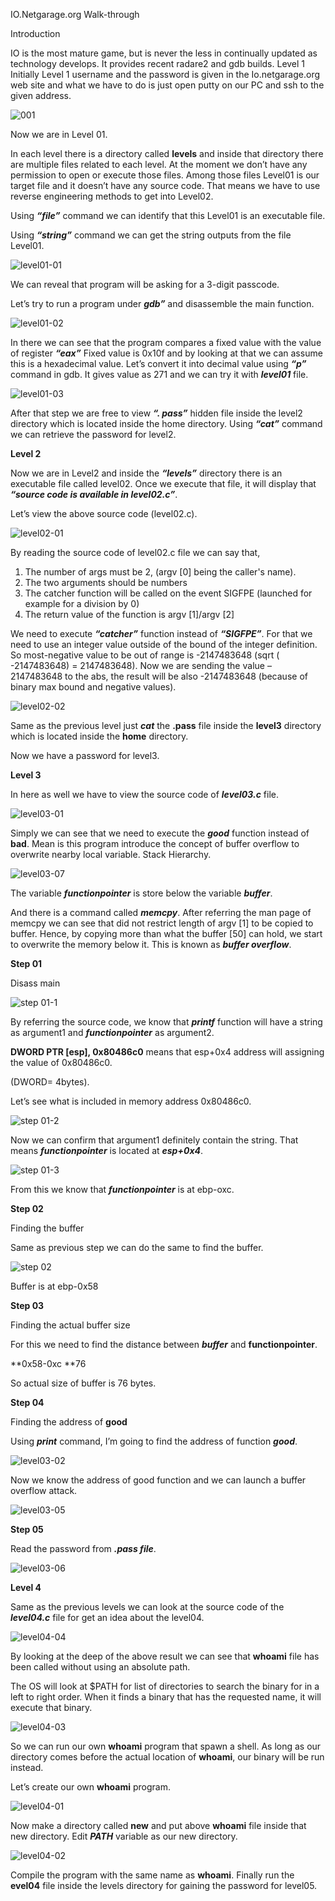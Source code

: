 IO.Netgarage.org Walk-through

Introduction

IO is the most mature game, but is never the less in continually updated as technology develops. It provides recent radare2 and gdb builds.
Level 1
Initially Level 1 username and the password is given in the Io.netgarage.org web site and what we have to do is just open putty on our PC and ssh to the given address.

![001](https://user-images.githubusercontent.com/36528620/76451021-ca92a680-63f4-11ea-9363-b6b52181afe4.png)

Now we are in Level 01. 

In each level there is a directory called **levels** and inside that directory there are multiple files related to each level. At the moment we don’t have any permission to open or execute those files. Among those files Level01 is our target file and it doesn’t have any source code. That means we have to use reverse engineering methods to get into Level02.

Using **_“file”_** command we can identify that this Level01 is an executable file.

Using **_“string”_** command we can get the string outputs from the file Level01.

![level01-01](https://user-images.githubusercontent.com/36528620/76449494-31629080-63f2-11ea-9d10-f82467e1b704.PNG)


We can reveal that program will be asking for a 3-digit passcode.

Let’s try to run a program under **_gdb”_** and disassemble the main function.


![level01-02](https://user-images.githubusercontent.com/36528620/76451361-4d1b6600-63f5-11ea-937c-44abfac97b94.PNG)

In there we can see that the program compares a fixed value with the value of register **_“eax”_**
Fixed value is 0x10f and by looking at that we can assume this is a hexadecimal value.
Let’s convert it into decimal value using **_“p”_** command in gdb.
It gives value as 271 and we can try it with **_level01_** file.
 
![level01-03](https://user-images.githubusercontent.com/36528620/76451461-70deac00-63f5-11ea-9307-a2a5ba7853d0.PNG)


After that step we are free to view **_“. pass”_** hidden file inside the level2 directory which is located inside the home directory. Using **_“cat”_** command we can retrieve the password for level2.


**Level 2**

Now we are in Level2 and inside the **_“levels”_** directory there is an executable file called level02. Once we execute that file, it will display that **_“source code is available in level02.c”_**.

 Let’s view the above source code (level02.c).

![level02-01](https://user-images.githubusercontent.com/36528620/76451582-a1264a80-63f5-11ea-9b17-5f66cb7bc343.PNG)

By reading the source code of level02.c file we can say that,
1.	The number of args must be 2, (argv [0] being the caller's name).
2.	The two arguments should be numbers
3.	The catcher function will be called on the event SIGFPE (launched for example for a division by 0)
4.	The return value of the function is argv [1]/argv [2]
 
 We need to execute **_“catcher”_** function instead of **_“SIGFPE”_**. For that we need to use an integer value outside of the bound of the integer definition. So most-negative value to be out of range is -2147483648 (sqrt ( -2147483648) = 2147483648). Now we are sending the value – 2147483648 to the abs, the result will be also -2147483648 (because of binary max bound and negative values).
 
 ![level02-02](https://user-images.githubusercontent.com/36528620/76451709-d92d8d80-63f5-11ea-85e9-e8f83667e5f3.PNG)
 
Same as the previous level just **_cat_** the **.pass** file inside the **level3** directory which is located inside the **home** directory.

Now we have a password for level3.

**Level 3**

In here as well we have to view the source code of **_level03.c_** file.

![level03-01](https://user-images.githubusercontent.com/36528620/76451855-198d0b80-63f6-11ea-8030-1c5dc585a088.PNG)

Simply we can see that we need to execute the **_good_** function instead of **bad**. Mean is this program introduce the concept of buffer overflow to overwrite nearby local variable.
Stack Hierarchy. 

![level03-07](https://user-images.githubusercontent.com/36528620/76452463-2e1dd380-63f7-11ea-82ca-f9c9c614f06f.png)

  
The variable **_functionpointer_** is store below the variable **_buffer_**.

And there is a command called **_memcpy_**. After referring the man page of memcpy we can see that did not restrict length of argv [1] to be copied to buffer. Hence, by copying more than what the buffer [50] can hold, we start to overwrite the memory below it. This is known as **_buffer overflow_**.

**Step 01**

Disass main

![step 01-1](https://user-images.githubusercontent.com/36528620/76459682-a4740300-6402-11ea-9415-1cb83796f9c9.PNG)

By referring the source code, we know that **_printf_** function will have a string as argument1 and **_functionpointer_** as argument2.

**DWORD PTR [esp], 0x80486c0** means that esp+0x4 address will assigning the value of 0x80486c0.

(DWORD= 4bytes).

Let’s see what is included in memory address 0x80486c0.

![step 01-2](https://user-images.githubusercontent.com/36528620/76459697-a8a02080-6402-11ea-976f-4875bd809a65.PNG)

Now we can confirm that argument1 definitely contain the string. That means **_functionpointer_** is located at **_esp+0x4_**.
   
  ![step 01-3](https://user-images.githubusercontent.com/36528620/76459716-adfd6b00-6402-11ea-9353-2b265b49f9f8.PNG)

From this we know that **_functionpointer_** is at ebp-oxc.

**Step 02**

Finding the buffer

Same as previous step we can do the same to find the buffer.

 ![step 02](https://user-images.githubusercontent.com/36528620/76459917-13e9f280-6403-11ea-91da-508cfd0609e0.PNG)

Buffer is at ebp-0x58

**Step 03**

Finding the actual buffer size

For this we need to find the distance between **_buffer_** and **functionpointer**.

**0x58-0xc
**76

So actual size of buffer is 76 bytes.

**Step 04**

Finding the address of **good**

Using **_print_** command, I’m going to find the address of function **_good_**.  

![level03-02](https://user-images.githubusercontent.com/36528620/76457519-f450cb00-63fe-11ea-9ac6-79f6b41b75d7.PNG)

Now we know the address of good function and we can launch a buffer overflow attack.

![level03-05](https://user-images.githubusercontent.com/36528620/76455844-2c0a4380-63fc-11ea-9507-1bd3357bc470.PNG)

**Step 05**

Read the password from **_.pass file_**.

![level03-06](https://user-images.githubusercontent.com/36528620/76457318-9328f780-63fe-11ea-912e-df3c988f0d29.PNG)


**Level 4**

Same as the previous levels we can look at the source code of the **_level04.c_** file for get an idea about the level04.

![level04-04](https://user-images.githubusercontent.com/36528620/76458126-1139ce00-6400-11ea-9cd4-407574000fc1.png)

By looking at the deep of the above result we can see that **whoami** file has been called without using an absolute path.

The OS will look at $PATH for list of directories to search the binary for in a left to right order. When it finds a binary that has the requested name, it will execute that binary.

![level04-03](https://user-images.githubusercontent.com/36528620/76458013-d768c780-63ff-11ea-9045-a15d480efa5d.png)


So we can run our own **whoami** program that spawn a shell. As long as our directory comes before the actual location of **whoami**, our binary will be run instead.

Let’s create our own **whoami** program.

![level04-01](https://user-images.githubusercontent.com/36528620/76457709-498cdc80-63ff-11ea-94ae-c9771bb7c093.PNG)


Now make a directory called **new** and put above **whoami** file inside that new directory.
Edit **_PATH_** variable as our new directory.
 
![level04-02](https://user-images.githubusercontent.com/36528620/76457765-65907e00-63ff-11ea-84b1-e13f271d9c43.PNG)

Compile the program with the same name as **whoami**.
Finally run the **evel04** file inside the levels directory for gaining the password for level05.



